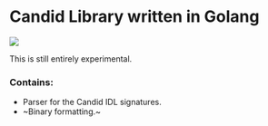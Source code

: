# Candid Library written in Golang
<a href="https://sdk.dfinity.org/docs/candid-guide/candid-ref.html"><img src="https://img.shields.io/badge/candid-0.1.3-yellow"/></a>

This is still entirely experimental.

### Contains:

- Parser for the Candid IDL signatures.
- ~Binary formatting.~
